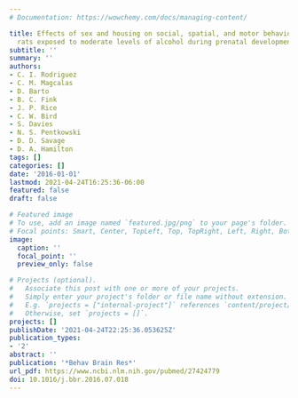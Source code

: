 ```yaml
---
# Documentation: https://wowchemy.com/docs/managing-content/

title: Effects of sex and housing on social, spatial, and motor behavior in adult
  rats exposed to moderate levels of alcohol during prenatal development
subtitle: ''
summary: ''
authors:
- C. I. Rodriguez
- C. M. Magcalas
- D. Barto
- B. C. Fink
- J. P. Rice
- C. W. Bird
- S. Davies
- N. S. Pentkowski
- D. D. Savage
- D. A. Hamilton
tags: []
categories: []
date: '2016-01-01'
lastmod: 2021-04-24T16:25:36-06:00
featured: false
draft: false

# Featured image
# To use, add an image named `featured.jpg/png` to your page's folder.
# Focal points: Smart, Center, TopLeft, Top, TopRight, Left, Right, BottomLeft, Bottom, BottomRight.
image:
  caption: ''
  focal_point: ''
  preview_only: false

# Projects (optional).
#   Associate this post with one or more of your projects.
#   Simply enter your project's folder or file name without extension.
#   E.g. `projects = ["internal-project"]` references `content/project/deep-learning/index.md`.
#   Otherwise, set `projects = []`.
projects: []
publishDate: '2021-04-24T22:25:36.053625Z'
publication_types:
- '2'
abstract: ''
publication: '*Behav Brain Res*'
url_pdf: https://www.ncbi.nlm.nih.gov/pubmed/27424779
doi: 10.1016/j.bbr.2016.07.018
---
```


